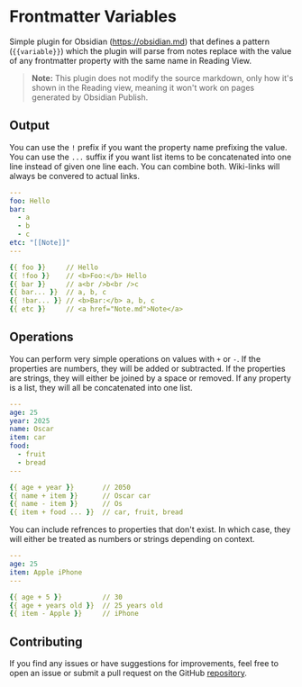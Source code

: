# Frontmatter Variables

Simple plugin for Obsidian (https://obsidian.md) that defines a pattern (`{{variable}}`) which the plugin will parse from notes replace with the value of any frontmatter property with the same name in Reading View.

> **Note:** This plugin does not modify the source markdown, only how it's shown in the Reading view, meaning it won't work on pages generated by Obsidian Publish.

## Output

You can use the `!` prefix if you want the property name prefixing the value. You can use the `...` suffix if you want list items to be concatenated into one line instead of given one line each. You can combine both. Wiki-links will always be convered to actual links.

```yml
---
foo: Hello
bar:
  - a
  - b
  - c
etc: "[[Note]]"
---

{{ foo }}     // Hello
{{ !foo }}    // <b>Foo:</b> Hello
{{ bar }}     // a<br />b<br />c
{{ bar... }}  // a, b, c
{{ !bar... }} // <b>Bar:</b> a, b, c
{{ etc }}     // <a href="Note.md">Note</a>
```

## Operations

You can perform very simple operations on values with `+` or `-`. If the properties are numbers, they will be added or subtracted. If the properties are strings, they will either be joined by a space or removed. If any property is a list, they will all be concatenated into one list.

```yml
---
age: 25
year: 2025
name: Oscar
item: car
food:
  - fruit
  - bread
---

{{ age + year }}       // 2050
{{ name + item }}      // Oscar car
{{ name - item }}      // Os
{{ item + food ... }}  // car, fruit, bread
```

You can include refrences to properties that don't exist. In which case, they will either be treated as numbers or strings depending on context.

```yml
---
age: 25
item: Apple iPhone
---

{{ age + 5 }}          // 30
{{ age + years old }}  // 25 years old
{{ item - Apple }}     // iPhone
```

## Contributing

If you find any issues or have suggestions for improvements, feel free to open an issue or submit a pull request on the GitHub [repository](https://github.com/winstromming/obsidian-frontmatter-variables).
